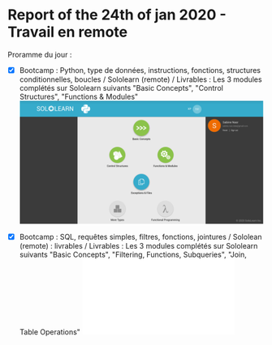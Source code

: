 # Report of the 24th of jan 2020 - Travail en remote

Proramme du jour :

-[x] Bootcamp : Python, type de données, instructions, fonctions, structures
conditionnelles, boucles / Sololearn (remote) / Livrables : Les 3 modules
complétés sur Sololearn suivants "Basic Concepts", "Control Structures",
"Functions & Modules"
![python badges](./python_badges.png)

-[x] Bootcamp : SQL, requêtes simples, filtres, fonctions, jointures / Sololean
(remote) : livrables / Livrables : Les 3 modules complétés sur Sololearn
suivants "Basic Concepts", "Filtering, Functions, Subqueries", "Join, Table
Operations"
![certificat SQL](./cert-1060-17192167.pdf)
